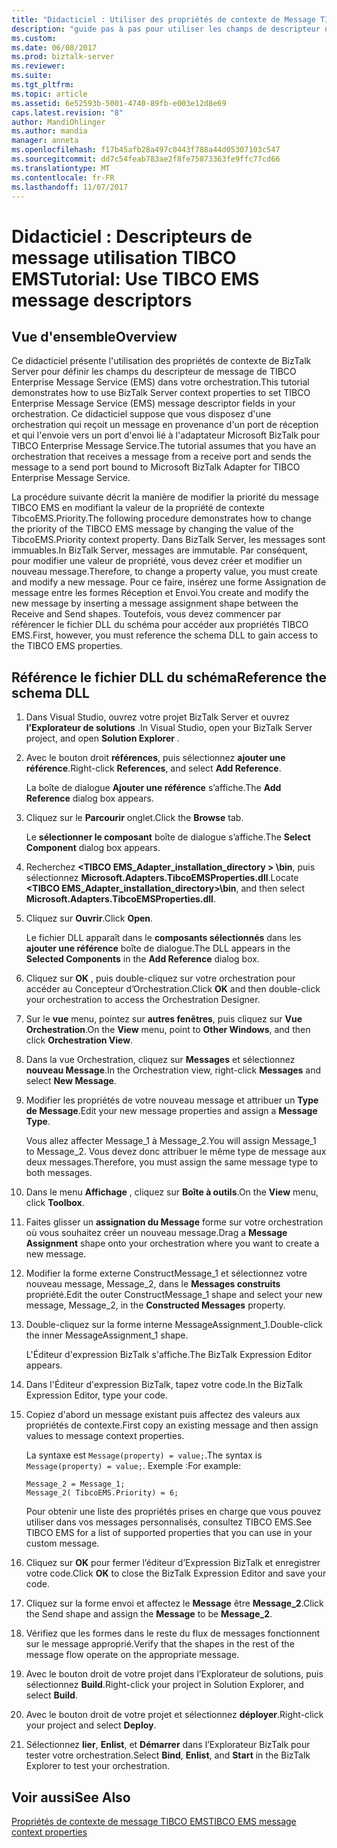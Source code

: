 ```yaml
---
title: "Didacticiel : Utiliser des propriétés de contexte de Message TIBCO EMS | Documents Microsoft"
description: "guide pas à pas pour utiliser les champs de descripteur de message TIBCO Enterprise Message Service dans l’orchestration de BizTalk Server"
ms.custom: 
ms.date: 06/08/2017
ms.prod: biztalk-server
ms.reviewer: 
ms.suite: 
ms.tgt_pltfrm: 
ms.topic: article
ms.assetid: 6e52593b-5001-4740-89fb-e003e12d8e69
caps.latest.revision: "8"
author: MandiOhlinger
ms.author: mandia
manager: anneta
ms.openlocfilehash: f17b45afb28a497c0443f788a44d05307103c547
ms.sourcegitcommit: dd7c54feab783ae2f8fe75873363fe9ffc77cd66
ms.translationtype: MT
ms.contentlocale: fr-FR
ms.lasthandoff: 11/07/2017
---
```

# <a name="tutorial-use-tibco-ems-message-descriptors"></a><span data-ttu-id="46947-103">Didacticiel : Descripteurs de message utilisation TIBCO EMS</span><span class="sxs-lookup"><span data-stu-id="46947-103">Tutorial: Use TIBCO EMS message descriptors</span></span>

## <a name="overview"></a><span data-ttu-id="46947-104">Vue d'ensemble</span><span class="sxs-lookup"><span data-stu-id="46947-104">Overview</span></span>
<span data-ttu-id="46947-105">Ce didacticiel présente l'utilisation des propriétés de contexte de BizTalk Server pour définir les champs du descripteur de message de TIBCO Enterprise Message Service (EMS) dans votre orchestration.</span><span class="sxs-lookup"><span data-stu-id="46947-105">This tutorial demonstrates how to use BizTalk Server context properties to set TIBCO Enterprise Message Service (EMS) message descriptor fields in your orchestration.</span></span> <span data-ttu-id="46947-106">Ce didacticiel suppose que vous disposez d'une orchestration qui reçoit un message en provenance d'un port de réception et qui l'envoie vers un port d'envoi lié à l'adaptateur Microsoft BizTalk pour TIBCO Enterprise Message Service.</span><span class="sxs-lookup"><span data-stu-id="46947-106">The tutorial assumes that you have an orchestration that receives a message from a receive port and sends the message to a send port bound to Microsoft BizTalk Adapter for TIBCO Enterprise Message Service.</span></span>  
  
 <span data-ttu-id="46947-107">La procédure suivante décrit la manière de modifier la priorité du message TIBCO EMS en modifiant la valeur de la propriété de contexte TibcoEMS.Priority.</span><span class="sxs-lookup"><span data-stu-id="46947-107">The following procedure demonstrates how to change the priority of the TIBCO EMS message by changing the value of the TibcoEMS.Priority context property.</span></span> <span data-ttu-id="46947-108">Dans BizTalk Server, les messages sont immuables.</span><span class="sxs-lookup"><span data-stu-id="46947-108">In BizTalk Server, messages are immutable.</span></span> <span data-ttu-id="46947-109">Par conséquent, pour modifier une valeur de propriété, vous devez créer et modifier un nouveau message.</span><span class="sxs-lookup"><span data-stu-id="46947-109">Therefore, to change a property value, you must create and modify a new message.</span></span> <span data-ttu-id="46947-110">Pour ce faire, insérez une forme Assignation de message entre les formes Réception et Envoi.</span><span class="sxs-lookup"><span data-stu-id="46947-110">You create and modify the new message by inserting a message assignment shape between the Receive and Send shapes.</span></span> <span data-ttu-id="46947-111">Toutefois, vous devez commencer par référencer le fichier DLL du schéma pour accéder aux propriétés TIBCO EMS.</span><span class="sxs-lookup"><span data-stu-id="46947-111">First, however, you must reference the schema DLL to gain access to the TIBCO EMS properties.</span></span>  
  
## <a name="reference-the-schema-dll"></a><span data-ttu-id="46947-112">Référence le fichier DLL du schéma</span><span class="sxs-lookup"><span data-stu-id="46947-112">Reference the schema DLL</span></span>  
  
1.  <span data-ttu-id="46947-113">Dans Visual Studio, ouvrez votre projet BizTalk Server et ouvrez **l’Explorateur de solutions** .</span><span class="sxs-lookup"><span data-stu-id="46947-113">In Visual Studio, open your BizTalk Server project, and open **Solution Explorer** .</span></span>  
  
2.  <span data-ttu-id="46947-114">Avec le bouton droit **références**, puis sélectionnez **ajouter une référence**.</span><span class="sxs-lookup"><span data-stu-id="46947-114">Right-click **References**, and select **Add Reference**.</span></span>  
  
     <span data-ttu-id="46947-115">La boîte de dialogue **Ajouter une référence** s’affiche.</span><span class="sxs-lookup"><span data-stu-id="46947-115">The **Add Reference** dialog box appears.</span></span>  
  
3.  <span data-ttu-id="46947-116">Cliquez sur le **Parcourir** onglet.</span><span class="sxs-lookup"><span data-stu-id="46947-116">Click the **Browse** tab.</span></span>  
  
     <span data-ttu-id="46947-117">Le **sélectionner le composant** boîte de dialogue s’affiche.</span><span class="sxs-lookup"><span data-stu-id="46947-117">The **Select Component** dialog box appears.</span></span>  
  
4.  <span data-ttu-id="46947-118">Recherchez  **\<TIBCO EMS_Adapter_installation_directory > \bin**, puis sélectionnez **Microsoft.Adapters.TibcoEMSProperties.dll**.</span><span class="sxs-lookup"><span data-stu-id="46947-118">Locate **\<TIBCO EMS_Adapter_installation_directory>\bin**, and then select **Microsoft.Adapters.TibcoEMSProperties.dll**.</span></span>  
  
5.  <span data-ttu-id="46947-119">Cliquez sur **Ouvrir**.</span><span class="sxs-lookup"><span data-stu-id="46947-119">Click **Open**.</span></span>  
  
     <span data-ttu-id="46947-120">Le fichier DLL apparaît dans le **composants sélectionnés** dans les **ajouter une référence** boîte de dialogue.</span><span class="sxs-lookup"><span data-stu-id="46947-120">The DLL appears in the **Selected Components** in the **Add Reference** dialog box.</span></span>  
  
6.  <span data-ttu-id="46947-121">Cliquez sur **OK** , puis double-cliquez sur votre orchestration pour accéder au Concepteur d’Orchestration.</span><span class="sxs-lookup"><span data-stu-id="46947-121">Click **OK** and then double-click your orchestration to access the Orchestration Designer.</span></span>  
  
7.  <span data-ttu-id="46947-122">Sur le **vue** menu, pointez sur **autres fenêtres**, puis cliquez sur **Vue Orchestration**.</span><span class="sxs-lookup"><span data-stu-id="46947-122">On the **View** menu, point to **Other Windows**, and then click **Orchestration View**.</span></span>  
  
8.  <span data-ttu-id="46947-123">Dans la vue Orchestration, cliquez sur **Messages** et sélectionnez **nouveau Message**.</span><span class="sxs-lookup"><span data-stu-id="46947-123">In the Orchestration view, right-click **Messages** and select **New Message**.</span></span>  
  
9. <span data-ttu-id="46947-124">Modifier les propriétés de votre nouveau message et attribuer un **Type de Message**.</span><span class="sxs-lookup"><span data-stu-id="46947-124">Edit your new message properties and assign a **Message Type**.</span></span>  
  
     <span data-ttu-id="46947-125">Vous allez affecter Message_1 à Message_2.</span><span class="sxs-lookup"><span data-stu-id="46947-125">You will assign Message_1 to Message_2.</span></span> <span data-ttu-id="46947-126">Vous devez donc attribuer le même type de message aux deux messages.</span><span class="sxs-lookup"><span data-stu-id="46947-126">Therefore, you must assign the same message type to both messages.</span></span>  
  
10. <span data-ttu-id="46947-127">Dans le menu **Affichage** , cliquez sur **Boîte à outils**.</span><span class="sxs-lookup"><span data-stu-id="46947-127">On the **View** menu, click **Toolbox**.</span></span>  
  
11. <span data-ttu-id="46947-128">Faites glisser un **assignation du Message** forme sur votre orchestration où vous souhaitez créer un nouveau message.</span><span class="sxs-lookup"><span data-stu-id="46947-128">Drag a **Message Assignment** shape onto your orchestration where you want to create a new message.</span></span>  
  
12. <span data-ttu-id="46947-129">Modifier la forme externe ConstructMessage_1 et sélectionnez votre nouveau message, Message_2, dans le **Messages construits** propriété.</span><span class="sxs-lookup"><span data-stu-id="46947-129">Edit the outer ConstructMessage_1 shape and select your new message, Message_2, in the **Constructed Messages** property.</span></span>  
  
13. <span data-ttu-id="46947-130">Double-cliquez sur la forme interne MessageAssignment_1.</span><span class="sxs-lookup"><span data-stu-id="46947-130">Double-click the inner MessageAssignment_1 shape.</span></span>  
  
     <span data-ttu-id="46947-131">L'Éditeur d'expression BizTalk s'affiche.</span><span class="sxs-lookup"><span data-stu-id="46947-131">The BizTalk Expression Editor appears.</span></span>  
  
14. <span data-ttu-id="46947-132">Dans l'Éditeur d'expression BizTalk, tapez votre code.</span><span class="sxs-lookup"><span data-stu-id="46947-132">In the BizTalk Expression Editor, type your code.</span></span>  
  
15. <span data-ttu-id="46947-133">Copiez d'abord un message existant puis affectez des valeurs aux propriétés de contexte.</span><span class="sxs-lookup"><span data-stu-id="46947-133">First copy an existing message and then assign values to message context properties.</span></span>  
  
     <span data-ttu-id="46947-134">La syntaxe est `Message(property) = value;`.</span><span class="sxs-lookup"><span data-stu-id="46947-134">The syntax is `Message(property) = value;`.</span></span> <span data-ttu-id="46947-135">Exemple :</span><span class="sxs-lookup"><span data-stu-id="46947-135">For example:</span></span>  
  
    ```  
    Message_2 = Message_1;  
    Message_2( TibcoEMS.Priority) = 6;  
    ```  
  
     <span data-ttu-id="46947-136">Pour obtenir une liste des propriétés prises en charge que vous pouvez utiliser dans vos messages personnalisés, consultez TIBCO EMS.</span><span class="sxs-lookup"><span data-stu-id="46947-136">See TIBCO EMS for a list of supported properties that you can use in your custom message.</span></span>  
  
16. <span data-ttu-id="46947-137">Cliquez sur **OK** pour fermer l’éditeur d’Expression BizTalk et enregistrer votre code.</span><span class="sxs-lookup"><span data-stu-id="46947-137">Click **OK** to close the BizTalk Expression Editor and save your code.</span></span>  
  
17. <span data-ttu-id="46947-138">Cliquez sur la forme envoi et affectez le **Message** être **Message_2**.</span><span class="sxs-lookup"><span data-stu-id="46947-138">Click the Send shape and assign the **Message** to be **Message_2**.</span></span>  
  
18. <span data-ttu-id="46947-139">Vérifiez que les formes dans le reste du flux de messages fonctionnent sur le message approprié.</span><span class="sxs-lookup"><span data-stu-id="46947-139">Verify that the shapes in the rest of the message flow operate on the appropriate message.</span></span>  
  
19. <span data-ttu-id="46947-140">Avec le bouton droit de votre projet dans l’Explorateur de solutions, puis sélectionnez **Build**.</span><span class="sxs-lookup"><span data-stu-id="46947-140">Right-click your project in Solution Explorer, and select **Build**.</span></span>  
  
20. <span data-ttu-id="46947-141">Avec le bouton droit de votre projet et sélectionnez **déployer**.</span><span class="sxs-lookup"><span data-stu-id="46947-141">Right-click your project and select **Deploy**.</span></span>  
  
21. <span data-ttu-id="46947-142">Sélectionnez **lier**, **Enlist**, et **Démarrer** dans l’Explorateur BizTalk pour tester votre orchestration.</span><span class="sxs-lookup"><span data-stu-id="46947-142">Select **Bind**, **Enlist**, and **Start** in the BizTalk Explorer to test your orchestration.</span></span>  
  
## <a name="see-also"></a><span data-ttu-id="46947-143">Voir aussi</span><span class="sxs-lookup"><span data-stu-id="46947-143">See Also</span></span>  
[<span data-ttu-id="46947-144">Propriétés de contexte de message TIBCO EMS</span><span class="sxs-lookup"><span data-stu-id="46947-144">TIBCO EMS message context properties</span></span>](../core/message-context-properties-in-biztalk-server.md)